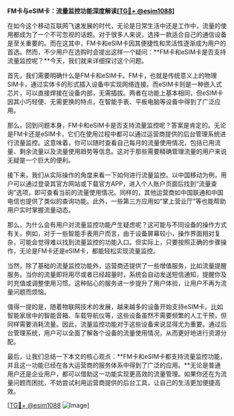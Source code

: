 **FM卡与eSIM卡：流量监控功能深度解读[[TG💪+ @esim1088](https://t.me/s/esim1088)]**

在如今这个移动互联网飞速发展的时代，无论是日常生活中还是工作中，流量的使用都成为了一个不可忽视的话题。对于很多人来说，选择一款适合自己的通信设备是至关重要的。而在这其中，FM卡和eSIM卡因其便捷性和灵活性逐渐成为用户的首选。然而，不少用户在选购时会提出这样一个疑问：**FM卡和eSIM卡是否支持流量监控呢？**今天，我们就来详细探讨这个问题。

首先，我们需要明确什么是FM卡和eSIM卡。FM卡，也就是传统意义上的物理SIM卡，通过实体卡的形式插入设备中实现网络连接。而eSIM卡则是一种嵌入式芯片，可以直接焊接在设备内部，无需插拔。两者在功能上基本相同，但eSIM卡因其小巧轻便、无需更换的特点，在智能手表、平板电脑等设备中得到了广泛应用。

那么，回到问题本身，FM卡和eSIM卡是否支持流量监控呢？答案是肯定的。无论是FM卡还是eSIM卡，它们在使用过程中都可以通过运营商提供的后台管理系统进行流量监控。这意味着，你可以随时查看自己每月的流量使用情况，包括已用流量、剩余流量以及流量使用趋势等信息。这对于那些需要精确管理流量的用户来说无疑是一个巨大的便利。

接下来，我们从实际操作的角度来看一下如何进行流量监控。以中国移动为例，用户可以通过登录其官方网站或下载官方APP，进入个人账户页面后找到“流量查询”选项，即可查看当前的流量使用情况。同样的，其他运营商如中国联通和中国电信也提供了类似的查询功能。此外，一些第三方应用如“掌上营业厅”等也能帮助用户实时掌握流量动态。

那么，为什么会有用户对流量监控功能产生疑虑呢？这可能与不同设备的操作方式有关。例如，对于一些智能手表用户而言，由于设备屏幕较小，操作界面相对复杂，可能会觉得难以找到流量监控的功能入口。但实际上，只要按照正确的步骤操作，无论是FM卡还是eSIM卡，都能轻松实现流量监控。

当然，除了基础的流量监控功能外，运营商还提供了一些增值服务，比如流量提醒服务。当你的流量即将用尽或者已经超量时，系统会自动发送短信通知，提醒你及时充值或调整使用习惯。这种贴心的服务进一步提升了用户体验，让用户不再为流量问题而烦恼。

值得一提的是，随着物联网技术的发展，越来越多的设备开始支持eSIM卡。比如智能家居中的智能音箱、车载导航仪等，这些设备虽然不需要频繁的人工干预，但同样需要消耗流量。因此，流量监控功能对于这些设备来说显得尤为重要。通过后台管理系统，用户可以全面了解各个设备的流量使用情况，从而更好地进行资源分配。

最后，让我们总结一下本文的核心观点：**FM卡和eSIM卡都支持流量监控功能，并且这一功能已经在各大运营商的服务体系中得到了广泛的应用。**无论是普通用户还是企业用户，都可以借助这一功能实现更高效的流量管理。如果你还在为流量问题而困扰，不妨尝试利用运营商提供的后台工具，让自己的生活更加便捷高效。

[[TG💪+ @esim1088](https://t.me/s/esim1088) ![Image](https://i.postimg.cc/4NQfJmqS/Snipaste-2025-05-13-00-14-12.png)]